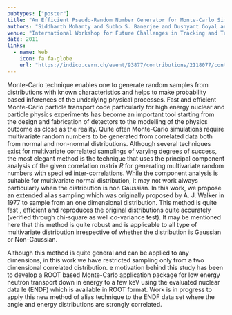 ```yaml
---
pubtypes: ["poster"]
title: "An Efficient Pseudo-Random Number Generator for Monte-Carlo Simulations using GPUs"
authors: "Siddharth Mohanty and Subho S. Banerjee and Dushyant Goyal and Ajit K. Mohanty and Federico Carminati"
venue: "International Workshop for Future Challenges in Tracking and Trigger Concepts 2011"
date: 2011
links:
  - name: Web
    icon: fa fa-globe
    url: "https://indico.cern.ch/event/93877/contributions/2118077/contribution.pdf"
---
```


Monte-Carlo technique enables one to generate random samples from distributions with known characteristics and helps to
make probability based inferences of the underlying physical processes. Fast and efficient Monte-Carlo particle transport
code particularly for high energy nuclear and particle physics experiments has become an important tool starting from
the design and fabrication of detectors to the modelling of the physics outcome as close as the reality.  Quite often
Monte-Carlo simulations require multivariate random numbers to be generated from correlated data both from normal and
non-normal distributions. Although several techniques exist for multivariate correlated samplings of varying degrees
of success, the most elegant method is the technique that uses the principal component analysis of the given correlation
matrix $R$ for generating multivariate random numbers with speci ed inter-correlations. While the component analysis is
suitable for multivariate normal distribution, it may not work always particularly when the distribution is non
Gaussian. In this work, we propose an extended alias sampling which was originally proposed by A. J. Walker in 1977 to
sample from an one dimensional distribution. This method is quite fast , efficient and reproduces the original
distributions quite accurately (verified through chi-square as well co-variance test). It may be mentioned here that this
method is quite robust and is applicable to all type of multivariate distribution irrespective of whether the
distribution is Gaussian or Non-Gaussian.

Although this method is quite general and can be applied to any dimensions, in this work we have restricted sampling
only from a two dimensional correlated distribution.  e motivation behind this study has been to develop a ROOT based
Monte-Carlo application package for low energy neutron transport down in energy to a few keV using the evaluated nuclear
data  le (ENDF) which is available in ROOT format. Work is in progress to apply this new method of alias technique to
the ENDF data set where the angle and energy distributions are strongly correlated.

